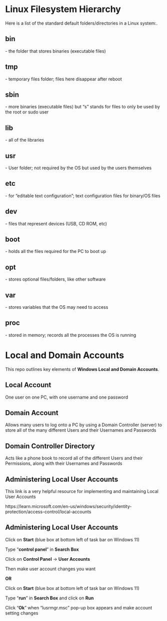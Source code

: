 <h1>Linux Filesystem Hierarchy</h1>
	Here is a list of the standard default folders/directories in a Linux system:</b>.<br/>
<h2>bin</h2> - the folder that stores binaries (executable files)</h2>
<h2>tmp</h2> - temporary files folder; files here disappear after reboot</h2>
<h2>sbin</h2> - more binaries (executable files) but “s” stands for files to only be used by 
the root or sudo user</h2>
<h2>lib</h2> - all of the libraries</h2>
<h2>usr</h2> - User folder; not required by the OS but used by the users themselves</h2>
<h2>etc</h2> - for “editable text configuration”; text configuration files for binary/OS files</h2>
<h2>dev</h2> - files that represent devices (USB, CD ROM, etc)</h2>
<h2>boot</h2> - holds all the files required for the PC to boot up</h2>
<h2>opt</h2> - stores optional files/folders, like other software</h2>
<h2>var</h2> - stores variables that the OS may need to access</h2>
<h2>proc</h2> - stored in memory; records all the processes the OS is running</h2>




<h1>Local and Domain Accounts</h1>
This repo outlines key elements of <b>Windows Local and Domain Accounts</b>.<br/>
	<h2>Local Account</h2> 
 		One user on one PC, with one username and one password</h2>
	<h2>Domain Account</h2> 
 		Allows many users to log onto a PC by using a Domain Controller (server) to store all of the many different Users and their Usernames and Passwords</h2>
	<h2>Domain Controller Directory</h2> 
 		Acts like a phone book to record all of the different Users and their Permissions, along with their Usernames and Passwords</h2>
	<h2>Administering Local User Accounts</h2>	
 		This link is a very helpful resource for implementing and maintaining Local User Accounts</h2>
   		<p>https://learn.microsoft.com/en-us/windows/security/identity-protection/access-control/local-accounts</p>
	<h2>Administering Local User Accounts</h2>
		<p>Click on <b>Start</b> (blue box at bottom left of task bar on Windows 11)</p>
		<p>Type “<b>control panel</b>” in <b>Search Box</b></p>
		<p>Click on <b>Control Panel</b> -> <b>User Accounts</b></p>
		<p>Then make user account changes you want</p>
    	<b><p>OR</b></p>
		<p>Click on <b>Start</b> (blue box at bottom left of task bar on Windows 11)</p>
		<p>Type “<b>run</b>” in <b>Search Box</b> and click on <b>Run</b></p>
		<p>Click “<b>Ok</b>” when “lusrmgr.msc” pop-up box appears and make account setting changes</p>
